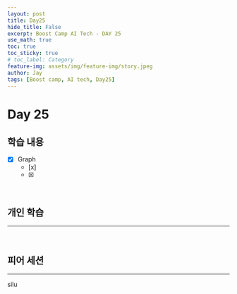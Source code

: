 ```yaml
---
layout: post
title: Day25
hide_title: False
excerpt: Boost Camp AI Tech - DAY 25
use_math: true
toc: true
toc_sticky: true
# toc_label: Category
feature-img: assets/img/feature-img/story.jpeg
author: Jay
tags: [Boost camp, AI tech, Day25]
---
```


# Day 25

## 학습 내용
  - [x] Graph
    - [x] 
    - [x] 

<br> 

## 개인 학습
---

 

<br> 

## 피어 세션
---
silu